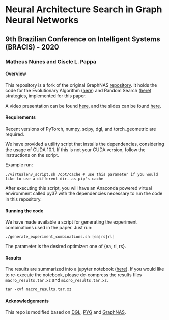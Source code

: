 # Neural Architecture Search in Graph Neural Networks  
## 9th Brazilian Conference on Intelligent Systems (BRACIS) - 2020  
### Matheus Nunes and Gisele L. Pappa  

#### Overview  

This repository is a fork of the original GraphNAS [repository](https://github.com/GraphNAS/GraphNAS). It holds the code for the Evolutionary Algorithm ([here](graphnas/evolution_trainer.py)) and Random Search ([here](graphnas/rs_trainer.py)) strategies, implemented for this paper.  

A video presentation can be found [here](https://youtu.be/bxnzQHJ1eCs), and the slides can be found [here](BRACIS.pdf).

#### Requirements  

Recent versions of PyTorch, numpy, scipy, dgl, and torch_geometric are required.  

We have provided a utility script that installs the dependencies, considering the usage of CUDA 10.1. If this is not your CUDA version, follow the instructions on the script.  

Example run:  

```{bash}  
./virtualenv_script.sh /opt/cache # use this parameter if you would like to use a different dir. as pip's cache  
```  

After executing this script, you will have an Anaconda powered virtual environment called py37 with the dependencies necessary to run the code in this repository.  

#### Running the code  

We have made available a script for generating the experiment combinations used in the paper. Just run:  

```{bash}  
./generate_experiment_combinations.sh [ea|rs|rl]  
```  

The parameter is the desired optimizer: one of {ea, rl, rs}.  

#### Results  

The results are summarized into a jupyter notebook ([here](1.result_analysis.ipynb)). If you would like to re-execute the notebook, please de-compress the results files `macro_results.tar.xz` and `micro_results.tar.xz`.  

```{bash}  
tar -xvf macro_results.tar.xz  
```  

#### Acknowledgements  
This repo is modified based on [DGL](https://github.com/dmlc/dgl), [PYG](https://github.com/rusty1s/pytorch_geometric) and [GraphNAS](https://github.com/GraphNAS/GraphNAS).  
